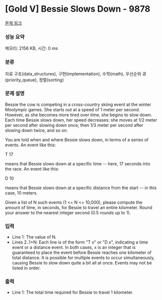 # [Gold V] Bessie Slows Down - 9878 

[문제 링크](https://www.acmicpc.net/problem/9878) 

### 성능 요약

메모리: 2156 KB, 시간: 0 ms

### 분류

자료 구조(data_structures), 구현(implementation), 수학(math), 우선순위 큐(priority_queue), 정렬(sorting)

### 문제 설명

<p>Bessie the cow is competing in a cross-country skiing event at the winter Moolympic games.  She starts out at a speed of 1 meter per second. However, as she becomes more tired over time, she begins to slow down. Each time Bessie slows down, her speed decreases: she moves at 1/2 meter per second after slowing down once, then 1/3 meter per second after slowing down twice, and so on.</p><p>You are told when and where Bessie slows down, in terms of a series of events.  An event like this:</p><p>T 17</p><p>means that Bessie slows down at a specific time -- here, 17 seconds into the race.  An event like this:</p><p>D 10</p><p>means that Bessie slows down at a specific distance from the start -- in this case, 10 meters.</p><p>Given a list of N such events (1 <= N <= 10,000), please compute the amount of time, in seconds, for Bessie to travel an entire kilometer.  Round your answer to the nearest integer second (0.5 rounds up to 1).</p>

### 입력 

 <ul><li>Line 1: The value of N.</li><li>Lines 2..1+N: Each line is of the form "T x" or "D x", indicating a time event or a distance event.  In both cases, x is an integer that is guaranteed to place the event before Bessie reaches one kilometer of total distance.  It is possible for multiple events to occur simultaneously, causing Bessie to slow down quite a bit all at once.  Events may not be listed in order.</li></ul>

### 출력 

 <ul><li>Line 1: The total time required for Bessie to travel 1 kilometer.</li></ul>


